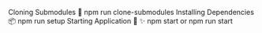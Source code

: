 Cloning Submodules 📂
  npm run clone-submodules
Installing Dependencies 📦
  npm run setup
Starting Application 🎉 ✨
  npm start or npm run start
